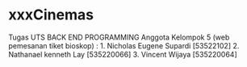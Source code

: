 # xxxCinemas
Tugas UTS BACK END PROGRAMMING Anggota Kelompok 5 (web pemesanan tiket bioskop) : 1. Nicholas Eugene Supardi [53522102] 2. Nathanael kenneth Lay [535220066] 3. Vincent Wijaya [535220064]
